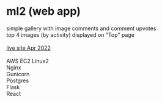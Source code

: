 # ml2 (web app)

simple gallery with image comments and comment upvotes\
top 4 images (by activity) displayed on "Top" page\
\
[live site Apr 2022](http://maclanphere.com/)\
\
AWS EC2 Linux2\
Nginx\
Gunicorn\
Postgres\
Flask\
React

